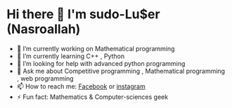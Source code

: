 <h1>Hi there 👋 I'm sudo-Lu$er (Nasroallah)</h1>

- 🔭 I’m currently working on Mathematical programming 
- 🌱 I’m currently learning C++ , Python 
- 🤔 I’m looking for help with advanced python programming
- 💬 Ask me about Competitive programming , Mathematical programming , web programming 
- 📫 How to reach me: <a href="https://facebook.com/hitar.nasr">Facebook</a> or <a href="https://instagram.com/hitar.nasr">instagram</a>
- ⚡ Fun fact: Mathematics & Computer-sciences geek

